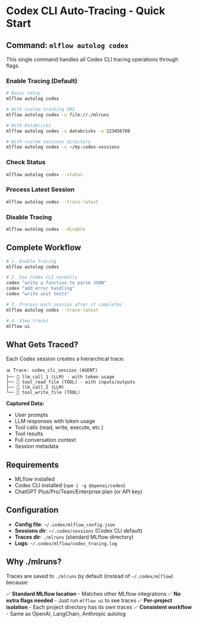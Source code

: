# Codex CLI Auto-Tracing - Quick Start

## Command: `mlflow autolog codex`

This single command handles all Codex CLI tracing operations through flags.

### Enable Tracing (Default)

```bash
# Basic setup
mlflow autolog codex

# With custom tracking URI
mlflow autolog codex -u file://./mlruns

# With Databricks
mlflow autolog codex -u databricks -e 123456789

# With custom sessions directory
mlflow autolog codex -s ~/my-codex-sessions
```

### Check Status

```bash
mlflow autolog codex --status
```

### Process Latest Session

```bash
mlflow autolog codex --trace-latest
```

### Disable Tracing

```bash
mlflow autolog codex --disable
```

## Complete Workflow

```bash
# 1. Enable tracing
mlflow autolog codex

# 2. Use Codex CLI normally
codex "write a function to parse JSON"
codex "add error handling"
codex "write unit tests"

# 3. Process each session after it completes
mlflow autolog codex --trace-latest

# 4. View traces
mlflow ui
```

## What Gets Traced?

Each Codex session creates a hierarchical trace:

```
📊 Trace: codex_cli_session (AGENT)
├── 💬 llm_call_1 (LLM) - with token usage
├── 🔧 tool_read_file (TOOL) - with inputs/outputs
├── 💬 llm_call_2 (LLM)
└── 🔧 tool_write_file (TOOL)
```

**Captured Data:**
- User prompts
- LLM responses with token usage
- Tool calls (read, write, execute, etc.)
- Tool results
- Full conversation context
- Session metadata

## Requirements

- MLflow installed
- Codex CLI installed (`npm i -g @openai/codex`)
- ChatGPT Plus/Pro/Team/Enterprise plan (or API key)

## Configuration

- **Config file**: `~/.codex/mlflow_config.json`
- **Sessions dir**: `~/.codex/sessions` (Codex CLI default)
- **Traces dir**: `./mlruns` (standard MLflow directory)
- **Logs**: `~/.codex/mlflow/codex_tracing.log`

## Why ./mlruns?

Traces are saved to `./mlruns` by default (instead of `~/.codex/mlflow`) because:

✅ **Standard MLflow location** - Matches other MLflow integrations
✅ **No extra flags needed** - Just run `mlflow ui` to see traces
✅ **Per-project isolation** - Each project directory has its own traces
✅ **Consistent workflow** - Same as OpenAI, LangChain, Anthropic autolog
